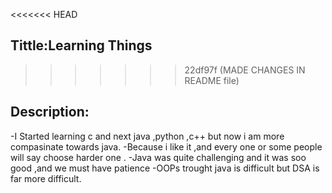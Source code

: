 <<<<<<< HEAD
## Tittle:Learning Things
>>>>>>> 22df97f (MADE CHANGES IN README file)
## Description:
-I Started learning c and next java ,python ,c++ but now i am more compasinate towards java.
-Because i like it ,and every one or some people will say choose harder one .
-Java was quite challenging and it was soo good ,and we must have patience
-OOPs trought java is difficult but DSA is far more difficult.

